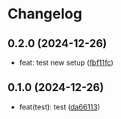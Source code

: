 # Changelog

## 0.2.0 (2024-12-26)

* feat: test new setup ([fbf11fc](https://github.com/henrique-blue/versioning-test/commit/fbf11fc))

## 0.1.0 (2024-12-26)

* feat(test): test ([da66113](https://github.com/henrique-blue/versioning-test/commit/da66113))
